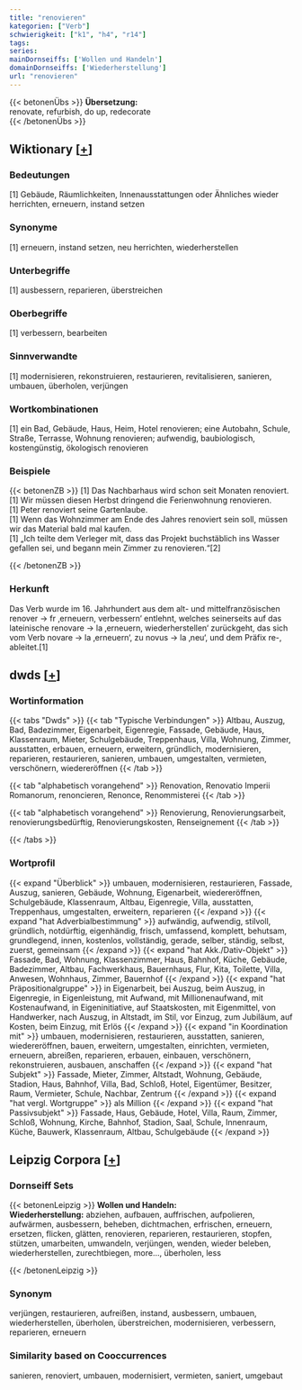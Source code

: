 ```yaml
---
title: "renovieren"
kategorien: ["Verb"]
schwierigkeit: ["k1", "h4", "r14"]
tags:
series:
mainDornseiffs: ['Wollen und Handeln']
domainDornseiffs: ['Wiederherstellung']
url: "renovieren"
---
```


{{< betonenÜbs >}}
**Übersetzung:**  
renovate, refurbish, do up, redecorate  
{{< /betonenÜbs >}}

## Wiktionary [[+](https://de.wiktionary.org/wiki/renovieren)]

### Bedeutungen
[1] Gebäude, Räumlichkeiten, Innenausstattungen oder Ähnliches wieder herrichten, erneuern, instand setzen  

### Synonyme
[1] erneuern, instand setzen, neu herrichten, wiederherstellen  

### Unterbegriffe
[1] ausbessern, reparieren, überstreichen  

### Oberbegriffe
[1] verbessern, bearbeiten  

### Sinnverwandte
[1] modernisieren, rekonstruieren, restaurieren, revitalisieren, sanieren, umbauen, überholen, verjüngen  

### Wortkombinationen
[1] ein Bad, Gebäude, Haus, Heim, Hotel renovieren; eine Autobahn, Schule, Straße,  Terrasse, Wohnung renovieren; aufwendig, baubiologisch, kostengünstig, ökologisch renovieren  

### Beispiele
{{< betonenZB >}}
[1] Das Nachbarhaus wird schon seit Monaten renoviert.  
[1] Wir müssen diesen Herbst dringend die Ferienwohnung renovieren.  
[1] Peter renoviert seine Gartenlaube.  
[1] Wenn das Wohnzimmer am Ende des Jahres renoviert sein soll, müssen wir das Material bald mal kaufen.  
[1] „Ich teilte dem Verleger mit, dass das Projekt buchstäblich ins Wasser gefallen sei, und begann mein Zimmer zu renovieren.“[2]  

{{< /betonenZB >}}
### Herkunft
Das Verb wurde im 16. Jahrhundert aus dem alt- und mittelfranzösischen renover → fr ‚erneuern, verbessern‘ entlehnt, welches seinerseits auf das lateinische renovare → la ‚erneuern, wiederherstellen‘ zurückgeht, das sich vom Verb novare → la ‚erneuern‘, zu novus → la ‚neu‘, und dem Präfix re-, ableitet.[1]  



## dwds [[+](https://www.dwds.de/wb/renovieren)]

### Wortinformation
{{< tabs "Dwds" >}}
{{< tab "Typische Verbindungen" >}}
Altbau, Auszug, Bad, Badezimmer, Eigenarbeit, Eigenregie, Fassade, Gebäude, Haus, Klassenraum, Mieter, Schulgebäude, Treppenhaus, Villa, Wohnung, Zimmer, ausstatten, erbauen, erneuern, erweitern, gründlich, modernisieren, reparieren, restaurieren, sanieren, umbauen, umgestalten, vermieten, verschönern, wiedereröffnen
{{< /tab >}}

{{< tab "alphabetisch vorangehend" >}}
Renovation, Renovatio Imperii Romanorum, renoncieren, Renonce, Renommisterei
{{< /tab >}}

{{< tab "alphabetisch vorangehend" >}}
Renovierung, Renovierungsarbeit, renovierungsbedürftig, Renovierungskosten, Renseignement
{{< /tab >}}

{{< /tabs >}}

### Wortprofil
{{< expand "Überblick" >}} umbauen, modernisieren, restaurieren, Fassade, Auszug, sanieren, Gebäude, Wohnung, Eigenarbeit, wiedereröffnen, Schulgebäude, Klassenraum, Altbau, Eigenregie, Villa, ausstatten, Treppenhaus, umgestalten, erweitern, reparieren {{< /expand >}}
{{< expand "hat Adverbialbestimmung" >}} aufwändig, aufwendig, stilvoll, gründlich, notdürftig, eigenhändig, frisch, umfassend, komplett, behutsam, grundlegend, innen, kostenlos, vollständig, gerade, selber, ständig, selbst, zuerst, gemeinsam {{< /expand >}}
{{< expand "hat Akk./Dativ-Objekt" >}} Fassade, Bad, Wohnung, Klassenzimmer, Haus, Bahnhof, Küche, Gebäude, Badezimmer, Altbau, Fachwerkhaus, Bauernhaus, Flur, Kita, Toilette, Villa, Anwesen, Wohnhaus, Zimmer, Bauernhof {{< /expand >}}
{{< expand "hat Präpositionalgruppe" >}} in Eigenarbeit, bei Auszug, beim Auszug, in Eigenregie, in Eigenleistung, mit Aufwand, mit Millionenaufwand, mit Kostenaufwand, in Eigeninitiative, auf Staatskosten, mit Eigenmittel, von Handwerker, nach Auszug, in Altstadt, im Stil, vor Einzug, zum Jubiläum, auf Kosten, beim Einzug, mit Erlös {{< /expand >}}
{{< expand "in Koordination mit" >}} umbauen, modernisieren, restaurieren, ausstatten, sanieren, wiedereröffnen, bauen, erweitern, umgestalten, einrichten, vermieten, erneuern, abreißen, reparieren, erbauen, einbauen, verschönern, rekonstruieren, ausbauen, anschaffen {{< /expand >}}
{{< expand "hat Subjekt" >}} Fassade, Mieter, Zimmer, Altstadt, Wohnung, Gebäude, Stadion, Haus, Bahnhof, Villa, Bad, Schloß, Hotel, Eigentümer, Besitzer, Raum, Vermieter, Schule, Nachbar, Zentrum {{< /expand >}}
{{< expand "hat vergl. Wortgruppe" >}} als Million {{< /expand >}}
{{< expand "hat Passivsubjekt" >}} Fassade, Haus, Gebäude, Hotel, Villa, Raum, Zimmer, Schloß, Wohnung, Kirche, Bahnhof, Stadion, Saal, Schule, Innenraum, Küche, Bauwerk, Klassenraum, Altbau, Schulgebäude {{< /expand >}}

## Leipzig Corpora [[+](https://corpora.uni-leipzig.de/en/res?word=renovieren&corpusId=deu_newscrawl-public_2018)]

### Dornseiff Sets
{{< betonenLeipzig >}}
**Wollen und Handeln:**  
**Wiederherstellung:** abziehen, aufbauen, auffrischen, aufpolieren, aufwärmen, ausbessern, beheben, dichtmachen, erfrischen, erneuern, ersetzen, flicken, glätten, renovieren, reparieren, restaurieren, stopfen, stützen, umarbeiten, umwandeln, verjüngen, wenden, wieder beleben, wiederherstellen, zurechtbiegen, more..., überholen, less  

{{< /betonenLeipzig >}}

### Synonym
verjüngen, restaurieren, aufreißen, instand, ausbessern, umbauen, wiederherstellen, überholen, überstreichen, modernisieren, verbessern, reparieren, erneuern


### Similarity based on Cooccurrences
sanieren, renoviert, umbauen, modernisiert, vermieten, saniert, umgebaut

